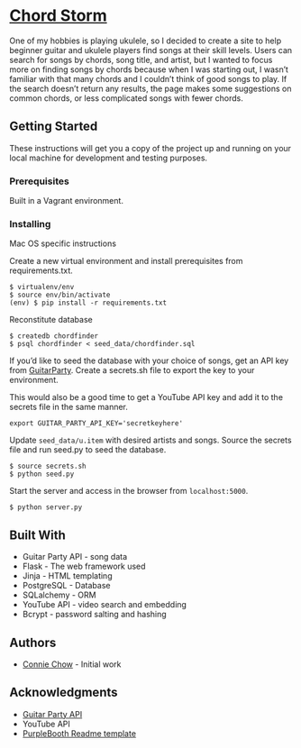 # [Chord Storm](http://jellymorph.ddns.net:5000/)

One of my hobbies is playing ukulele, so I decided to create a site to help beginner guitar and ukulele players find songs at their skill levels. Users can search for songs by chords, song title, and artist, but I wanted to focus more on finding songs by chords because when I was starting out, I wasn’t familiar with that many chords and I couldn’t think of good songs to play. If the search doesn’t return any results, the page makes some suggestions on common chords, or less complicated songs with fewer chords. 

## Getting Started

These instructions will get you a copy of the project up and running on your local machine for development and testing purposes. 

### Prerequisites

Built in a Vagrant environment.

### Installing

Mac OS specific instructions

Create a new virtual environment and install prerequisites from requirements.txt.

```
$ virtualenv/env
$ source env/bin/activate
(env) $ pip install -r requirements.txt
```

Reconstitute database

```
$ createdb chordfinder
$ psql chordfinder < seed_data/chordfinder.sql
```

If you’d like to seed the database with your choice of songs, get an API key from [GuitarParty](http://www.guitarparty.com/developers/). Create a secrets.sh file to export the key to your environment.

This would also be a good time to get a YouTube API key and add it to the secrets file in the same manner.

```
export GUITAR_PARTY_API_KEY='secretkeyhere'
```

Update ```seed_data/u.item``` with desired artists and songs.
Source the secrets file and run seed.py to seed the database.

```
$ source secrets.sh
$ python seed.py
```

Start the server and access in the browser from ```localhost:5000```.

```
$ python server.py
```

## Built With

* Guitar Party API - song data
* Flask - The web framework used
* Jinja - HTML templating
* PostgreSQL - Database
* SQLalchemy - ORM
* YouTube API - video search and embedding
* Bcrypt  - password salting and hashing

## Authors

* [Connie Chow](https://github.com/lunareve) - Initial work

## Acknowledgments

* [Guitar Party API](http://www.guitarparty.com/developers/)
* YouTube API
* [PurpleBooth Readme template](https://gist.github.com/PurpleBooth/109311bb0361f32d87a2)
